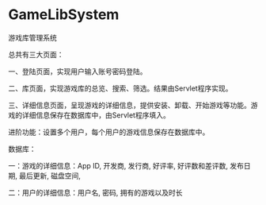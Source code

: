 # GameLibSystem

游戏库管理系统

总共有三大页面：

一、登陆页面，实现用户输入账号密码登陆。

二、库页面，实现游戏库的总览、搜索、筛选。结果由Servlet程序实现。

三、详细信息页面，呈现游戏的详细信息，提供安装、卸载、开始游戏等功能。游戏的详细信息保存在数据库中，由Servlet程序填入。

进阶功能：设置多个用户，每个用户的游戏信息保存在数据库中。

数据库：

一：游戏的详细信息：App ID, 开发商, 发行商, 好评率, 好评数和差评数, 发布日期, 最后更新, 磁盘空间,

二：用户的详细信息：用户名, 密码, 拥有的游戏以及时长